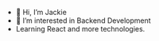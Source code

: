 - 👋 Hi, I’m Jackie
- 👀 I’m interested in Backend Development
- Learning React and more technologies. 


<!---
tar0dev/tar0dev is a ✨ special ✨ repository because its `README.md` (this file) appears on your GitHub profile.
You can click the Preview link to take a look at your changes.
--->
